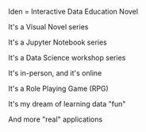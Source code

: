 Iden = Interactive Data Education Novel

It's a Visual Novel series

It's a Jupyter Notebook series

It's a Data Science workshop series

It's in-person, and it's online

It's a Role Playing Game (RPG)

It's my dream of learning data "fun"

And more "real" applications
